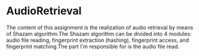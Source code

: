 # AudioRetrieval
The content of this assignment is the realization of audio retrieval by means of Shazam algorithm.The Shazam algorithm can be divided into 4 modules: audio file reading, fingerprint extraction (hashing), fingerprint access, and fingerprint matching.The part I'm responsible for is the audio file read.
